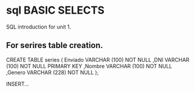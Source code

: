 # sql BASIC SELECTS

SQL introduction for unit 1.

## For serires table creation.

CREATE TABLE series (
        Enviado  VARCHAR (100) NOT NULL
         ,DNI VARCHAR (100) NOT NULL PRIMARY KEY
         ,Nombre VARCHAR (100) NOT NULL
         ,Genero VARCHAR (228) NOT NULL
         );
         
INSERT...
